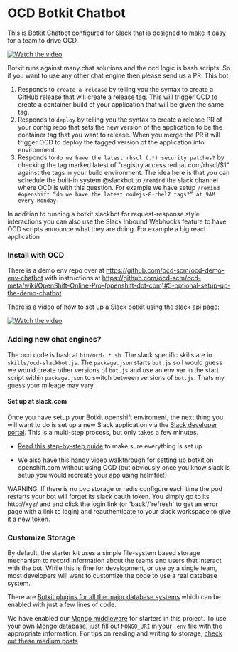 # OCD Botkit Chatbot

This is Botkit Chatbot configured for Slack that is designed to make it easy for a team to drive OCD. 

[![Watch the video](http://i.vimeocdn.com/video/753251594_640.jpg)](https://player.vimeo.com/video/312245185)

Botkit runs against many chat solutions and the ocd logic is bash scripts. So if you want to use any other chat engine then please send us a PR. This bot:

 1. Responds to `create a release` by telling you the syntax to create a GitHub release that will create a release tag. This will trigger OCD to create a container build of your application that will be given the same tag. 
 2. Responds to `deploy` by telling you the syntax to create a release PR of your config repo that sets the new version of the application to be the container tag that you want to release. When you merge the PR it will trigger OCD to deploy the tagged version of the application into environment. 
 3. Responds to `do we have the latest rhscl (.*) security patches?` by checking the tag marked latest of "registry.access.redhat.com/rhscl/$1" against the tags in your build environment. The idea here is that you can schedule the built-in system @slackbot to `/remind` the slack channel where OCD is with this question. For example we have setup `/remind #openshift “do we have the latest nodejs-8-rhel7 tags?” at 9AM every Monday.`

 In addition to running a botkit slackbot for request-response style interactions you can also use the Slack Inbound Webhooks feature to have OCD scripts announce what they are doing. For example a big react application  

### Install with OCD

There is a demo env repo over at https://github.com/ocd-scm/ocd-demo-env-chatbot with instructions at https://github.com/ocd-scm/ocd-meta/wiki/OpenShift-Online-Pro-(openshift-dot-com)#5-optional-setup-up-the-demo-chatbot

There is a video of how to set up a Slack botkit using the slack api page: 

[![Watch the video](http://i.vimeocdn.com/video/751817622_640.jpg)](https://vimeo.com/311086100)

### Adding new chat engines?

The ocd code is bash at `bin/ocd-.*.sh`. The slack specific skills are in `skills/ocd-slackbot.js`. The `package.json` starts `bot.js` so I would guess we would create other versions of `bot.js` and use an env var in the start script within `package.json` to switch between versions of `bot.js`. Thats my guess your mileage may vary. 

#### Set up at slack.com

Once you have setup your Botkit openshift enviroment, the next thing you will want to do is set up a new Slack application via the [Slack developer portal](https://api.slack.com/). This is a multi-step process, but only takes a few minutes. 

* [Read this step-by-step guide](https://botkit.ai/docs/provisioning/slack-events-api.html) to make sure everything is set up. 

* We also have this [handy video walkthrough](https://vimeo.com/311086100) for setting up botkit on openshift.com without using OCD (but obviously once you know slack is setup you would recreate your app using helmfile!)

WARNING: If there is no pvc storage or redis configure each time the pod restarts your bot will forget its slack oauth token. You simply go to its http://xyz/ and and click the login link (or 'back'/'refresh' to get an error page with a link to login) and reauthenticate to your slack workspace to give it a new token. 

### Customize Storage

By default, the starter kit uses a simple file-system based storage mechanism to record information about the teams and users that interact with the bot. While this is fine for development, or use by a single team, most developers will want to customize the code to use a real database system.

There are [Botkit plugins for all the major database systems](https://botkit.ai/readme-middlewares.html#storage-modules) which can be enabled with just a few lines of code.

We have enabled our [Mongo middleware]() for starters in this project. To use your own Mongo database, just fill out `MONGO_URI` in your `.env` file with the appropriate information. For tips on reading and writing to storage, [check out these medium posts](https://botkit.groovehq.com/knowledge_base/categories/build-a-bot)

